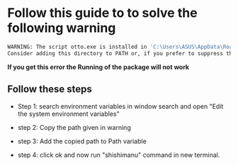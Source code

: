 # Follow this guide to to solve the following warning 
```bash
WARNING: The script otto.exe is installed in 'C:\Users\ASUS\AppData\Roaming\Python\Python313\Scripts' which is not on PATH.
Consider adding this directory to PATH or, if you prefer to suppress this warning, use --no-warn-script-location. 
```

  **If you get this error the Running of the package will not work**

## Follow these steps
* Step 1:
    search environment variables in window search and open "Edit the system environment variables"


* step 2:
    Copy the path given in warning


* step 3:
    Add the copied path to Path variable


* step 4: 
    click ok and now run "shishimanu" command in new terminal.
